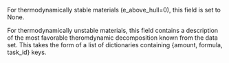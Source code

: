 For thermodynamically stable materials (e_above_hull=0), this field is set to None.

For thermodynamically unstable materials, this field contains a description of the most favorable theromdynamic decomposition known from the data set. This takes the form of a list of dictionaries containing {amount, formula, task_id} keys.
